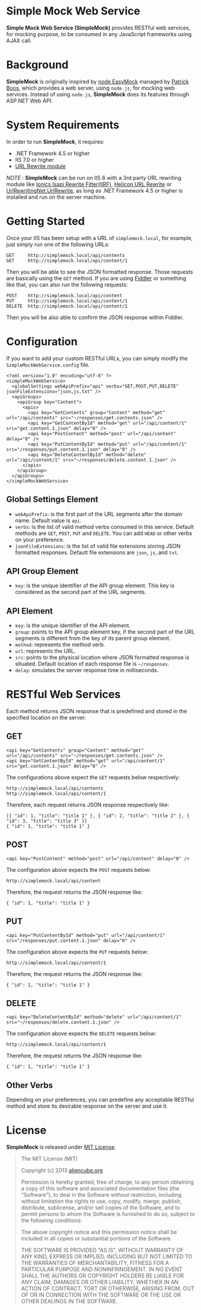 # Simple Mock Web Service #

**Simple Mock Web Service (SimpleMock)** provides RESTful web services, for mocking purpose, to be consumed in any JavaScript frameworks using AJAX call.


# Background #

**SimpleMock** is originally inspired by [node EasyMock](https://github.com/CyberAgent/node-easymock) managed by [Patrick Boos](https://github.com/pboos), which provides a web server, using `node.js`, for mocking web services. Instead of using `node.js`, **SimpleMock** does its features through ASP.NET Web API.


# System Requirements #

In order to run **SimpleMock**, it requires:

* .NET Framework 4.5 or higher
* IIS 7.0 or higher
* [URL Rewrite module](http://www.iis.net/downloads/microsoft/url-rewrite)

*NOTE* : **SimpleMock** can be run on IIS 6 with a 3rd party URL rewriting module like [Ionics Isapi Rewrite Filter(IIRF)](http://iirf.codeplex.com), [Helicon URL Rewrite](http://www.isapirewrite.com) or [UrlRewritingNet.UrlRewrite](http://www.urlrewriting.net), as long as .NET Framework 4.5 or higher is installed and run on the server machine.


# Getting Started #

Once your IIS has been setup with a URL of `simplemock.local`, for example, just simply run one of the following URLs:

    GET		http://simplemock.local/api/contents
    GET		http://simplemock.local/api/content/1

Then you will be able to see the JSON formatted response. Those requests are basically using the `GET` method. If you are using [Fiddler](http://fiddler2.com) or something like that, you can also run the following requests:

    POST	http://simplemock.local/api/content
    PUT		http://simplemock.local/api/content/1
    DELETE	http://simplemock.local/api/content/1

Then you will be also able to confirm the JSON response within Fiddler.


# Configuration #

If you want to add your custom RESTful URLs, you can simply modify the `SimpleMockWebService.config` file.

    <?xml version="1.0" encoding="utf-8" ?>
    <simpleMockWebService>
      <globalSettings webApiPrefix="api" verbs="GET,POST,PUT,DELETE" jsonFileExtensions="json,js,txt" />
      <apiGroups>
        <apiGroup key="Content">
          <apis>
            <api key="GetContents" group="Content" method="get" url="/api/contents" src="~/responses/get.contents.json" />
            <api key="GetContentById" method="get" url="/api/content/1" src="get.content.1.json" delay="0" />
            <api key="PostContent" method="post" url="/api/content" delay="0" />
            <api key="PutContentById" method="put" url="/api/content/1" src="/responses/put.content.1.json" delay="0" />
            <api key="DeleteContentById" method="delete" url="/api/content/1" src="~/responses/delete.content.1.json" />
          </apis>
        </apiGroup>
      </apiGroups>
    </simpleMockWebService>


## Global Settings Element ##

* `webApiPrefix`: is the first part of the URL segments after the domain name. Default value is `api`.
* `verbs`: is the list of valid method verbs consumed in this service. Default methods are `GET`, `POST`, `PUT` and `DELETE`. You can add `HEAD` or other verbs on your preference.
* `jsonFileExtensions`: is the list of valid file extensions storing JSON formatted responses. Default file extensions are `json`, `js`, and `txt`.


## API Group Element ##

* `key`: is the unique identifier of the API group element. This key is considered as the second part of the URL segments.


## API Element ##

* `key`: is the unique identifier of the API element.
* `group`: points to the API group element key, if the second part of the URL segments is different from the key of its parent group element.
* `method`: represents the method verb.
* `url`: represents the URL.
* `src`: points to the physical location where JSON formatted response is situated. Default location of each response file is `~/responses`.
* `delay`: simulates the server response time in milliseconds.


# RESTful Web Services #

Each method returns JSON response that is predefined and stored in the specified location on the server.

## GET ##

    <api key="GetContents" group="Content" method="get" url="/api/contents" src="~/responses/get.contents.json" />
    <api key="GetContentById" method="get" url="/api/content/1" src="get.content.1.json" delay="0" />

The configurations above expect the `GET` requests below respectively:

    http://simplemock.local/api/contents
    http://simplemock.local/api/content/1

Therefore, each request returns JSON response respectively like:

    [{ "id": 1, "title": "title 1" }, { "id": 2, "title": "title 2" }, { "id": 3, "title": "title 3" }]
    { "id": 1, "title": "title 1" }


## POST ##

    <api key="PostContent" method="post" url="/api/content" delay="0" />

The configuration above expects the `POST` requests below:

    http://simplemock.local/api/content

Therefore, the request returns the JSON response like:

    { "id": 1, "title": "title 1" }


## PUT ##

    <api key="PutContentById" method="put" url="/api/content/1" src="/responses/put.content.1.json" delay="0" />

The configuration above expects the `PUT` requests below:

    http://simplemock.local/api/content/1

Therefore, the request returns the JSON response like:

    { "id": 1, "title": "title 1" }

## DELETE ##

    <api key="DeleteContentById" method="delete" url="/api/content/1" src="~/responses/delete.content.1.json" />

The configuration above expects the `DELETE` requests below:

    http://simplemock.local/api/content/1

Therefore, the request returns the JSON response like:

    { "id": 1, "title": "title 1" }

## Other Verbs ##

Depending on your preferences, you can predefine any acceptable RESTful method and store its desirable response on the server and use it.


# License #

**SimpleMock** is released under [MIT License](http://opensource.org/licenses/MIT).

> The MIT License (MIT)
> 
> Copyright (c) 2013 [aliencube.org](http://aliencube.org)
> 
> Permission is hereby granted, free of charge, to any person obtaining a copy of this software and associated documentation files (the "Software"), to deal in the Software without restriction, including without limitation the rights to use, copy, modify, merge, publish, distribute, sublicense, and/or sell copies of the Software, and to permit persons to whom the Software is
> furnished to do so, subject to the following conditions:
> 
> The above copyright notice and this permission notice shall be included in all copies or substantial portions of the Software.
> 
> THE SOFTWARE IS PROVIDED "AS IS", WITHOUT WARRANTY OF ANY KIND, EXPRESS OR IMPLIED, INCLUDING BUT NOT LIMITED TO THE WARRANTIES OF MERCHANTABILITY, FITNESS FOR A PARTICULAR PURPOSE AND NONINFRINGEMENT. IN NO EVENT SHALL THE AUTHORS OR COPYRIGHT HOLDERS BE LIABLE FOR ANY CLAIM, DAMAGES OR OTHER LIABILITY, WHETHER IN AN ACTION OF CONTRACT, TORT OR OTHERWISE, ARISING FROM, OUT OF OR IN CONNECTION WITH THE SOFTWARE OR THE USE OR OTHER DEALINGS IN THE SOFTWARE.
